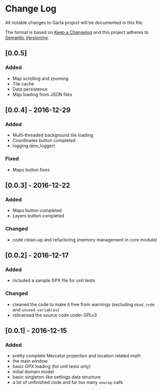 # Change Log
All notable changes to Garta project will be documented in this file.

The format is based on [Keep a Changelog](http://keepachangelog.com/) 
and this project adheres to [Semantic Versioning](http://semver.org/).

## [0.0.5]
### Added
- Map scrolling and zooming
- Tile cache
- Data persistence
- Map loading from JSON files

## [0.0.4] - 2016-12-29
### Added
- Multi-threaded background tile loading
- Coordinates button completed
- logging (env_logger)

### Fixed
- Maps button fixes

## [0.0.3] - 2016-12-22
### Added
- Maps button completed
- Layers button completed

### Changed
- code clean-up and refactoring (memory management in core module)

## [0.0.2] - 2016-12-17
### Added
- included a sample GPX file for unit tests

### Changed
- cleaned the code to make it free from warnings (excluding `dead_code` and `unused_variables`)
- relicensed the source code under GPLv3

## [0.0.1] - 2016-12-15
### Added
- pretty complete Mercator projection and location related math
- the main window
- basic GPX loading (for unit tests only)
- initial domain model
- basic singleton-like settings data structure
- a lot of unfinished code and far too many `unwrap` calls

